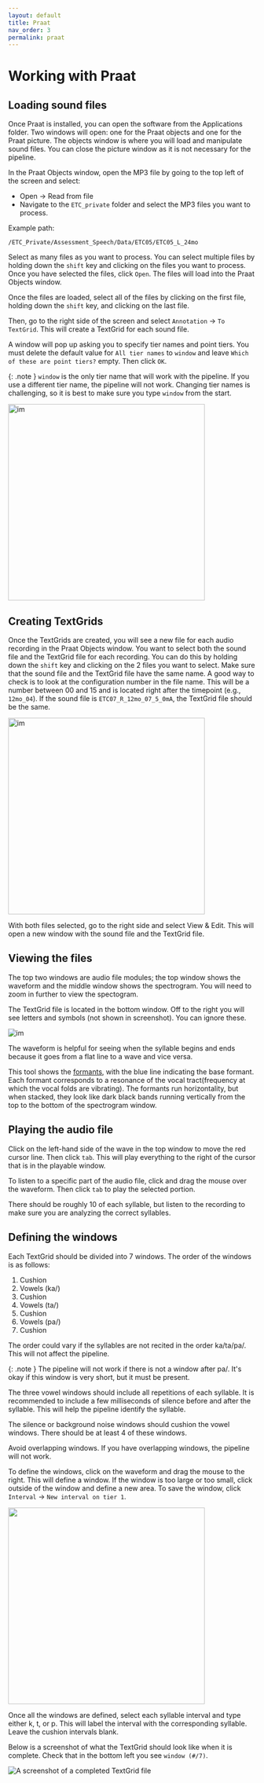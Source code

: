 ```yaml
---
layout: default
title: Praat 
nav_order: 3
permalink: praat
---
```

# Working with Praat
## Loading sound files
Once Praat is installed, you can open the software from the Applications folder. Two windows will open: one for the Praat objects and one for the Praat picture. The objects window is where you will load and manipulate sound files. You can close the picture window as it is not necessary for the pipeline.

In the Praat Objects window, open the MP3 file by going to the top left of the screen and select:
* Open → Read from file
* Navigate to the `ETC_private` folder and select the MP3 files you want to process.

Example path: 
```
/ETC_Private/Assessment_Speech/Data/ETC05/ETC05_L_24mo
```

Select as many files as you want to process. You can select multiple files by holding down the `shift` key and clicking on the files you want to process. Once you have selected the files, click `Open`. The files will load into the Praat Objects window.

Once the files are loaded, select all of the files by clicking on the first file, holding down the `shift` key, and clicking on the last file. 

Then, go to the right side of the screen and select `Annotation` → `To TextGrid`. This will create a TextGrid for each sound file.

A window will pop up asking you to specify tier names and point tiers. You must delete the default value for `All tier names` to `window` and leave `Which of these are point tiers?` empty. Then click `OK`.

{: .note }
`window` is the only tier name that will work with the pipeline. If you use a different tier name, the pipeline will not work. Changing tier names is challenging, so it is best to make sure you type `window` from the start.

<img src="{{ site.baseurl }}/img/praat-settings.png" alt="im" width="400"/>

## Creating TextGrids
Once the TextGrids are created, you will see a new file for each audio recording in the Praat Objects window. You want to select both the sound file and the TextGrid file for each recording. You can do this by holding down the `shift` key and clicking on the 2 files you want to select. Make sure that the sound file and the TextGrid file have the same name. A good way to check is to look at the configuration number in the file name. This will be a number between 00 and 15 and is located right after the timepoint (e.g., `12mo_04`). If the sound file is `ETC07_R_12mo_07_5_0mA`, the TextGrid file should be the same.

<img src="{{ site.baseurl }}/img/praat-both-selected.png" alt="im" width="400"/>

With both files selected, go to the right side and select View & Edit. This will open a new window with the sound file and the TextGrid file. 

## Viewing the files
The top two windows are audio file modules; the top window shows the waveform and the middle window shows the spectrogram. You will need to zoom in further to view the spectogram. 

The TextGrid file is located in the bottom window. Off to the right you will see letters and symbols (not shown in screenshot). You can ignore these. 

<img src="{{ site.baseurl }}/img/praat-layout.png" alt="im">

The waveform is helpful for seeing when the syllable begins and ends because it goes from a flat line to a wave and vice versa.

This tool shows the [formants](http://www.phys.unsw.edu.au/jw/formant.html), with the blue line indicating the base formant. Each formant corresponds to a resonance of the vocal tract(frequency at which the vocal folds are vibrating). The formants run horizontality, but when stacked, they look like dark black bands running vertically from the top to the bottom of the spectrogram window.

## Playing the audio file
Click on the left-hand side of the wave in the top window to move the red cursor line. Then click `tab`. This will play everything to the right of the cursor that is in the playable window.

To listen to a specific part of the audio file, click and drag the mouse over the waveform. Then click `tab` to play the selected portion.

There should be roughly 10 of each syllable, but listen to the recording to
make sure you are analyzing the correct syllables.

## Defining the windows
Each TextGrid should be divided into 7 windows. The order of the windows is as follows:
1. Cushion
2. Vowels (ka/)
3. Cushion
4. Vowels (ta/)
5. Cushion
6. Vowels (pa/)
7. Cushion

The order could vary if the syllables are not recited in the order ka/ta/pa/. This will not affect the pipeline.


{: .note }
The pipeline will not work if there is not a window after pa/. It's okay if this window is very short, but it must be present.

The three vowel windows should include all repetitions of each syllable. It is recommended to include a few milliseconds of silence before and after the syllable. This will help the pipeline identify the syllable. 

The silence or background noise windows should cushion the vowel windows. There should be at least 4 of these windows. 

Avoid overlapping windows. If you have overlapping windows, the pipeline will not work.

To define the windows, click on the waveform and drag the mouse to the right. This will define a window. If the window is too large or too small, click outside of the window and define a new area. To save the window, click  `Interval` → `New interval on tier 1`.

<img src="{{ site.baseurl }}/img/praat-add-int.png" alt="" width="400">

Once all the windows are defined, select each syllable interval and type either k, t, or p. This will label the interval with the corresponding syllable. Leave the cushion intervals blank.

Below is a screenshot of what the TextGrid should look like when it is complete. Check that in the bottom left you see `window (#/7)`.

<img src="{{ site.baseurl }}/img/praat-final.png" alt="A screenshot of a completed TextGrid file">
